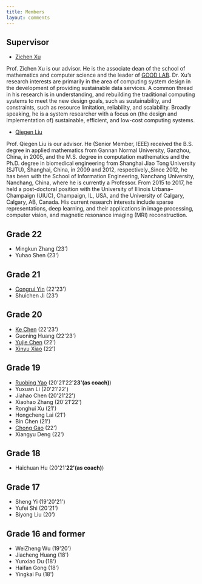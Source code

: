 ```yaml
---
title: Members
layout: comments
---
```


## Supervisor

- [Zichen Xu](https://good.ncu.edu.cn/Pages/Professor.html)

Prof. Zichen Xu is our advisor. He is the associate dean of the school of mathematics and computer science and the leader of [GOOD LAB](https://good.ncu.edu.cn/). Dr. Xu’s research interests are primarily in the area of computing system design in the development of providing sustainable data services. A common thread in his research is in understanding, and rebuilding the traditional computing systems to meet the new design goals, such as sustainability, and constraints, such as resource limitation, reliability, and scalability. Broadly speaking, he is a system researcher with a focus on (the design and implementation of) sustainable, efficient, and low-cost computing systems.

- [Qiegen Liu](https://github.com/yqx7150/yqx7150.github.com/blob/main/en-index.md)

Prof. Qiegen Liu is our advisor. He (Senior Member, IEEE) received the B.S. degree in applied mathematics from Gannan Normal University, Ganzhou, China, in 2005, and the M.S. degree in computation mathematics and the Ph.D. degree in biomedical engineering from Shanghai Jiao Tong University (SJTU), Shanghai, China, in 2009 and 2012, respectively.,Since 2012, he has been with the School of Information Engineering, Nanchang University, Nanchang, China, where he is currently a Professor. From 2015 to 2017, he held a post-doctoral position with the University of Illinois Urbana–Champaign (UIUC), Champaign, IL, USA, and the University of Calgary, Calgary, AB, Canada. His current research interests include sparse representations, deep learning, and their applications in image processing, computer vision, and magnetic resonance imaging (MRI) reconstruction.

## Grade 22

- Mingkun Zhang (23')
- Yuhao Shen (23')


## Grade 21

- [Congrui Yin](https://good.ncu.edu.cn/~YinCR/) (22'23')
- Shuichen Ji (23')


## Grade 20

- [Ke Chen](https://good.ncu.edu.cn/~ChenK/) (22'23')
- Guoning Huang (22'23')  
- [Yujie Chen](https://good.ncu.edu.cn/~ChenYJ/) (22')
- [Xinyu Xiao](https://good.ncu.edu.cn/~XiaoXY/) (22')


## Grade 19

- [Ruobing Yao](https://good.ncu.edu.cn/~yrb/) (20'21'22'**23'(as coach)**)
- Yuxuan Li (20'21'22') 
- Jiahao Chen (20'21'22') 
- Xiaohao Zhang (20'21'22')
- Ronghui Xu (21')
- Hongcheng Lai (21')
- Bin Chen (21') 
- [Chong Gao](https://good.ncu.edu.cn/~GaoC/) (22')
- Xiangyu Deng (22') 


## Grade 18

- Haichuan Hu (20'21'**22'(as coach)**)


## Grade 17

- Sheng Yi (19'20'21')
- Yufei Shi (20'21')
- Biyong Liu (20')

## Grade 16 and former

- WeiZheng Wu (19'20')
- Jiacheng Huang (18')
- Yunxiao Du (18')
- Haifan Gong (18')
- Yingkai Fu (18')

